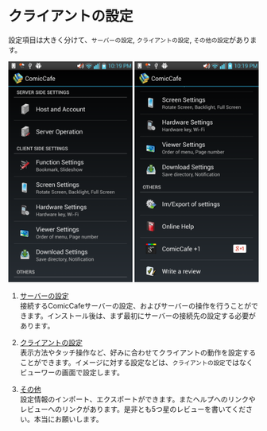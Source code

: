 # クライアントの設定
設定項目は大きく分けて、`サーバーの設定`, `クライアントの設定`, `その他の設定`があります。

<img src='https://raw.githubusercontent.com/burton999dev/ComicCafeHelp/master/images/en/client/SettingsList.png' width='250px'/>
<img src='https://raw.githubusercontent.com/burton999dev/ComicCafeHelp/master/images/en/client/SettingsList2.png' width='250px'/>


1. [サーバーの設定](Settings/ServerSettings.mkd)  
    接続するComicCafeサーバーの設定、およびサーバーの操作を行うことができます。インストール後は、まず最初にサーバーの接続先の設定する必要があります。

1. [クライアントの設定](Settings/ClientSettings.mkd)  
    表示方法やタッチ操作など、好みに合わせてクライアントの動作を設定することができます。イメージに対する設定などは、`クライアントの設定`ではなくビューワーの画面で設定します。

1. [その他](Settings/OtherSettings.mkd)  
    設定情報のインポート、エクスポートができます。またヘルプへのリンクやレビューへのリンクがあります。是非とも5つ星のレビューを書いてください。本当にお願いします。
